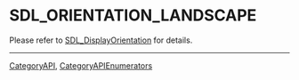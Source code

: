 # SDL_ORIENTATION_LANDSCAPE

Please refer to [SDL_DisplayOrientation](SDL_DisplayOrientation) for details.

----
[CategoryAPI](CategoryAPI), [CategoryAPIEnumerators](CategoryAPIEnumerators)

